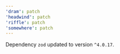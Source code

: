 ```yaml
---
'dram': patch
'headwind': patch
'riffle': patch
'somewhere': patch
---
```

Dependency `zod` updated to version `^4.0.17`.
